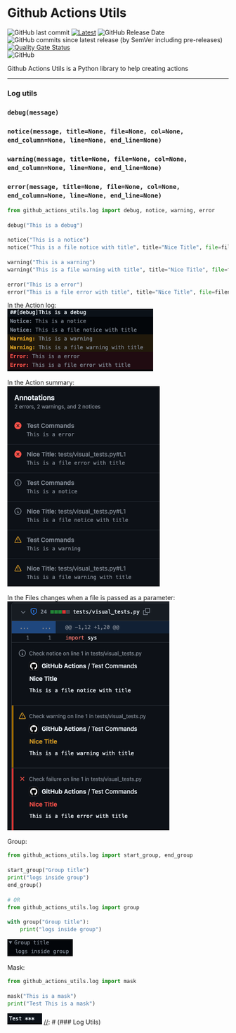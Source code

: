 # Github Actions Utils


![GitHub last commit](https://img.shields.io/github/last-commit/heitorpolidoro/github_actions_utils)
[![Latest](https://img.shields.io/github/release/heitorpolidoro/github_actions_utils.svg?label=latest)](https://github.com/heitorpolidoro/github_actions_utils/releases/latest)
![GitHub Release Date](https://img.shields.io/github/release-date/heitorpolidoro/github_actions_utils)
![GitHub commits since latest release (by SemVer including pre-releases)](https://img.shields.io/github/commits-since/heitorpolidoro/github_actions_utils/latest)<br>
[![Quality Gate Status](https://sonarcloud.io/api/project_badges/measure?project=heitorpolidoro_github_actions_utils&metric=alert_status)](https://sonarcloud.io/summary/new_code?id=heitorpolidoro_github_actions_utils)<br>
![GitHub](https://img.shields.io/github/license/heitorpolidoro/github_actions_utils)

Github Actions Utils is a Python library to help creating actions

---
### Log utils

### **`debug(message)`**
### `notice(message, title=None, file=None, col=None, end_column=None, line=None, end_line=None)`
### `warning(message, title=None, file=None, col=None, end_column=None, line=None, end_line=None)`
### `error(message, title=None, file=None, col=None, end_column=None, line=None, end_line=None)`
```python
from github_actions_utils.log import debug, notice, warning, error

debug("This is a debug")

notice("This is a notice")
notice("This is a file notice with title", title="Nice Title", file=filename)

warning("This is a warning")
warning("This is a file warning with title", title="Nice Title", file=filename)

error("This is a error")
error("This is a file error with title", title="Nice Title", file=filename)
```

In the Action log:<br>
![Log](images/log.png)

In the Action summary:<br>
![Annotations](images/annotations.png)

In the Files changes when a file is passed as a parameter:<br>
![In file](images/in_file.png)

Group:
```python
from github_actions_utils.log import start_group, end_group

start_group("Group title")
print("logs inside group")
end_group()

# OR
from github_actions_utils.log import group

with group("Group title"):
    print("logs inside group")
```
![Group](images/group.png)

Mask:
```python
from github_actions_utils.log import mask

mask("This is a mask")
print("Test This is a mask")
```
![Mask](images/mask.png)
[//]: # (### Log Utils)

[//]: # (#### github group decorator)

[//]: # (```python)

[//]: # (from github_actions_utils.log_utils import github_group)

[//]: # ()
[//]: # (@github_group&#40;"foo"&#41;)

[//]: # (def foo&#40;&#41;:)

[//]: # (    code)

[//]: # (```)

[//]: # (Will produce in github action log)

[//]: # (```log)

[//]: # (▸ foo)

[//]: # (```)

[//]: # (You can use the function parameters as input like:)

[//]: # (```python)

[//]: # (@github_group&#40;"Running $cmd"&#41;)

[//]: # (def run&#40;cmd&#41;:)

[//]: # (    code)

[//]: # (```)

[//]: # (When your code calls the `run` function will print user the value from `cmd` parameter:)

[//]: # (```python)

[//]: # (run&#40;"nice command"&#41;)

[//]: # (```)

[//]: # (```log)

[//]: # (▸ Running nice command)

[//]: # (```)

[//]: # (Even if the value is an object and you want a value from the object attribute:)

[//]: # (```python)

[//]: # (@github_group&#40;"Hello $&#40;person.name&#41;"&#41;)

[//]: # (def hello&#40;person&#41;:)

[//]: # (    code)

[//]: # (```)

[//]: # (```python)

[//]: # (p = Person&#40;name="Heitor"&#41;)

[//]: # (hello&#40;p&#41;)

[//]: # (```)

[//]: # (```log)

[//]: # (▸ Hello Heitor)

[//]: # (```)
